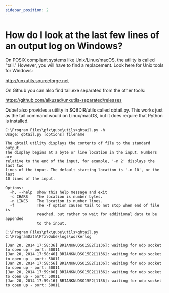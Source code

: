 ```yaml
---
sidebar_position: 2
---
```


# How do I look at the last few lines of an output log on Windows?

On POSIX compliant systems like Unix/Linux/macOS, the utility is called "tail."
However, you will have to find a replacement. Look here for Unix tools for Windows:

http://unxutils.sourceforge.net

On Github you can also find tail.exe separated from the other tools:

https://github.com/alkuzad/unxutils-separated/releases


Qube! also provides a utility in $QBDIR/utils called qbtail.py. This
works just as the tail command would on Linux/macOS, but it does require that
Python is installed.
 
```
C:\Program Files\pfx\qube\utils>qbtail.py -h
Usage: qbtail.py [options] filename

The qbtail utility displays the contents of file to the standard output.
The display begins at a byte or line location in the input. Numbers are
relative to the end of the input, for example, '-n 2' displays the last two
lines of the input. The default starting location is '-n 10', or the last
10 lines of the input.

Options:
  -h, --help  show this help message and exit
  -c CHARS    The location is number bytes.
  -n LINES    The location is number lines.
  -f          The -f option causes tail to not stop when end of file is
              reached, but rather to wait for additional data to be appended
              to the input.

C:\Program Files\pfx\qube\utils>qbtail.py C:\ProgramData\Pfx\Qube\logs\workerlog

[Jan 20, 2014 17:58:36] BRIANKNUDSO15E2[1136]: waiting for udp socket to open up - port: 50011
[Jan 20, 2014 17:58:46] BRIANKNUDSO15E2[1136]: waiting for udp socket to open up - port: 50011
[Jan 20, 2014 17:58:56] BRIANKNUDSO15E2[1136]: waiting for udp socket to open up - port: 50011
[Jan 20, 2014 17:59:06] BRIANKNUDSO15E2[1136]: waiting for udp socket to open up - port: 50011
[Jan 20, 2014 17:59:16] BRIANKNUDSO15E2[1136]: waiting for udp socket to open up - port: 50011
```

